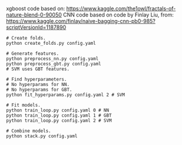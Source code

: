 xgboost code based on:
https://www.kaggle.com/the1owl/fractals-of-nature-blend-0-90050
CNN code based on code by Finlay Liu, from:
https://www.kaggle.com/finlay/naive-bagging-cnn-pb0-985?scriptVersionId=1187890

```
# Create folds.
python create_folds.py config.yaml

# Generate features.
python preprocess_nn.py config.yaml
python preprocess_gbt.py config.yaml
# SVM uses GBT features.

# Find hyperparameters.
# No hyperparams for NN.
# No hyperparams for GBT.
python fit_hyperparams.py config.yaml 2 # SVM

# Fit models.
python train_loop.py config.yaml 0 # NN
python train_loop.py config.yaml 1 # GBT
python train_loop.py config.yaml 2 # SVM

# Combine models.
python stack.py config.yaml
```
